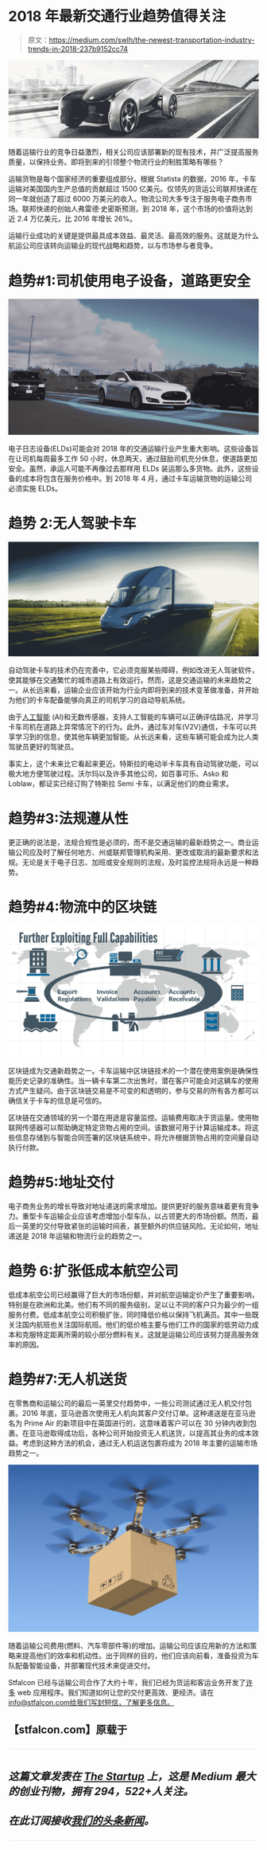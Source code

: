 # 2018 年最新交通行业趋势值得关注

> 原文：<https://medium.com/swlh/the-newest-transportation-industry-trends-in-2018-237b9152cc74>

![](img/0c3776fdc3cdbe59614eec5a7344c852.png)

随着运输行业的竞争日益激烈，相关公司应该部署新的现有技术，并广泛提高服务质量，以保持业务。即将到来的引领整个物流行业的制胜策略有哪些？

运输货物是每个国家经济的重要组成部分。根据 Statista 的数据，2016 年，卡车运输对美国国内生产总值的贡献超过 1500 亿美元。仅领先的货运公司联邦快递在同一年就创造了超过 6000 万美元的收入。物流公司大多专注于服务电子商务市场。联邦快递的创始人弗雷德·史密斯预测，到 2018 年，这个市场的价值将达到近 2.4 万亿美元，比 2016 年增长 26%。

运输行业成功的关键是提供最具成本效益、最灵活、最高效的服务。这就是为什么航运公司应该转向运输业的现代战略和趋势，以与市场参与者竞争。

# 趋势#1:司机使用电子设备，道路更安全

![](img/abe3184ca85634b9fa06c8fabd6d7b01.png)

电子日志设备(ELDs)可能会对 2018 年的交通运输行业产生重大影响。这些设备旨在让司机每周最多工作 50 小时，休息两天，通过鼓励司机充分休息，使道路更加安全。虽然，承运人可能不再像过去那样用 ELDs 装运那么多货物。此外，这些设备的成本将包含在服务价格中。到 2018 年 4 月，通过卡车运输货物的运输公司必须实施 ELDs。

# 趋势 2:无人驾驶卡车

![](img/6b25b48aa754f606ceb5731c82fef062.png)

自动驾驶卡车的技术仍在完善中，它必须克服某些障碍，例如改进无人驾驶软件，使其能够在交通繁忙的城市道路上有效运行。然而，这是交通运输的未来趋势之一。从长远来看，运输企业应该开始为行业内即将到来的技术变革做准备，并开始为他们的卡车配备能够向真正的司机学习的自动导航系统。

由于[人工智能](https://stfalcon.com/en/blog/post/artificial-intelligence-in-website-development) (AI)和无数传感器，支持人工智能的车辆可以正确评估路况，并学习卡车司机在道路上异常情况下的行为。此外，通过车对车(V2V)通信，卡车可以共享学习到的信息，使其他车辆更加智能。从长远来看，这些车辆可能会成为比人类驾驶员更好的驾驶员。

事实上，这个未来比它看起来更近。特斯拉的电动半卡车具有自动驾驶功能，可以极大地方便驾驶过程。沃尔玛以及许多其他公司，如百事可乐、Asko 和 Loblaw，都证实已经订购了特斯拉 Semi 卡车，以满足他们的商业需求。

# 趋势#3:法规遵从性

更正确的说法是，法规合规性是必须的，而不是交通运输的最新趋势之一。商业运输公司应及时了解任何地方、州或联邦管理机构采用、更改或取消的最新要求和法规。无论是关于电子日志、加班或安全规则的法规，及时监控法规将永远是一种趋势。

# 趋势#4:物流中的区块链

![](img/f9643a81e8f773a4593415d294a26e7c.png)

区块链成为交通新趋势之一。卡车运输中区块链技术的一个潜在使用案例是确保性能历史记录的准确性。当一辆卡车第二次出售时，潜在客户可能会对这辆车的使用方式产生疑问。由于区块链交易是不可变的和透明的，参与交易的所有各方都可以确信关于卡车的信息是可信的。

区块链在交通领域的另一个潜在用途是容量监控。运输费用取决于货运量。使用物联网传感器可以帮助确定特定货物占用的空间。该数据可用于计算运输成本。将这些信息存储到与智能合同签署的区块链系统中，将允许根据货物占用的空间量自动执行付款。

# 趋势#5:地址交付

电子商务业务的增长导致对地址递送的需求增加。提供更好的服务意味着更有竞争力。重型卡车运输企业应该考虑增加小型车队，以占领更大的市场份额。然而，最后一英里的交付导致紧张的运输时间表，甚至额外的供应链风险。无论如何，地址递送是 2018 年运输和物流行业的趋势之一。

# 趋势 6:扩张低成本航空公司

低成本航空公司已经赢得了巨大的市场份额，并对航空运输定价产生了重要影响，特别是在欧洲和北美。他们有不同的服务级别，足以让不同的客户只为最少的一组服务付费。低成本航空公司积极扩张，同时降低价格以保持飞机满员。其中一些既关注国内航班也关注国际航班。他们的低价格主要与他们工作的国家的低劳动力成本和克服特定距离所需的较小部分燃料有关。这就是运输公司应该努力提高服务效率的原因。

# 趋势#7:无人机送货

在零售商和运输公司的最后一英里交付趋势中，一些公司测试通过无人机交付包裹。2016 年底，亚马逊首次使用无人机向其客户交付订单。这种递送是在亚马逊名为 Prime Air 的新项目中在英国进行的，这意味着客户可以在 30 分钟内收到包裹。在亚马逊取得成功后，各种公司开始投资无人机送货，以提高其业务的成本效益。考虑到这种方法的机会，通过无人机运送包裹将成为 2018 年主要的运输市场趋势之一。

![](img/0a14da0c7ece3c415ca4bc209ce949c6.png)

随着运输公司费用(燃料、汽车零部件等)的增加。运输公司应该应用新的方法和策略来提高他们的效率和机动性。出于同样的目的，他们应该向前看，准备投资为车队配备智能设备，并部署现代技术来促进交付。

Stfalcon 已经与运输公司合作了大约十年，我们已经为货运和客运业务开发了[许多](https://stfalcon.com/en/portfolio) web 应用程序。我们知道如何让您的交付更高效、更经济。请在 info@stfalcon.com[给我们写封短信，了解更多信息。](http://stfalcon.com/en/contacts)

## 【stfalcon.com】原载于[](https://stfalcon.com/en/blog/post/transportation-industry-trends)

*![](img/731acf26f5d44fdc58d99a6388fe935d.png)*

## *这篇文章发表在 [The Startup](https://medium.com/swlh) 上，这是 Medium 最大的创业刊物，拥有 294，522+人关注。*

## *在此订阅接收[我们的头条新闻](http://growthsupply.com/the-startup-newsletter/)。*

*![](img/731acf26f5d44fdc58d99a6388fe935d.png)*
